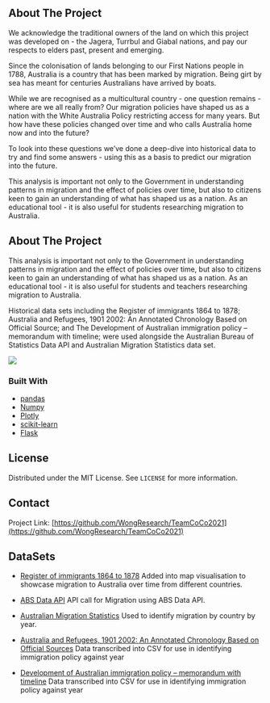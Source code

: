 <!-- ABOUT THE PROJECT -->

## About The Project

We acknowledge the traditional owners of the land on which this project was developed on - the Jagera, Turrbul and Giabal nations, and pay our respects to elders past, present and emerging.

Since the colonisation of lands belonging to our First Nations people in 1788, Australia is a country that has been marked by migration. Being girt by sea has meant for centuries Australians have arrived by boats.

While we are recognised as a multicultural country - one question remains - where are we all really from? Our migration policies have shaped us as a nation with the White Australia Policy restricting access for many years. But how have these policies changed over time and who calls Australia home now and into the future?

To look into these questions we’ve done a deep-dive into historical data to try and find some answers - using this as a basis to predict our migration into the future.

This analysis is important not only to the Government in understanding patterns in migration and the effect of policies over time, but also to citizens keen to gain an understanding of what has shaped us as a nation. As an educational tool - it is also useful for students researching migration to Australia.

## About The Project

This analysis is important not only to the Government in understanding patterns in migration and the effect of policies over time, but also to citizens keen to gain an understanding of what has shaped us as a nation. As an educational tool - it is also useful for students and teachers researching migration to Australia.

Historical data sets including the Register of immigrants 1864 to 1878; Australia and Refugees, 1901 2002: An Annotated Chronology Based on Official Source; and The Development of Australian immigration policy – memorandum with timeline; were used alongside the Australian Bureau of Statistics Data API and Australian Migration Statistics data set.

![](videoofanimation.gif)

### Built With

-   [pandas](https://pandas.pydata.org/)
-   [Numpy](https://numpy.org/)
-   [Plotly](https://plotly.com/)
-   [scikit-learn](https://scikit-learn.org/)
-   [Flask](https://flask.palletsprojects.com/)

## License

Distributed under the MIT License. See `LICENSE` for more information.

<!-- CONTACT -->

## Contact

Project Link: [https://github.com/WongResearch/TeamCoCo2021](https://github.com/WongResearch/TeamCoCo2021)

## DataSets

-   [Register of immigrants 1864 to 1878](https://www.data.qld.gov.au/dataset/register-of-immigrants-1864-to-1878)
    Added into map visualisation to showcase migration to Australia over time from different countries.

-   [ABS Data API](https://api.data.abs.gov.au/data/ABS%2CABS_NOM_VISA_CY%2C1.0.0/1%2B2%2B3%2B4%2B5%2B6%2B7%2B8%2B9%2B10%2B11%2B12%2B13%2B14%2B15%2B16%2B17.1.AUS.A?detail=full)
    API call for Migration using ABS Data API.

-   [Australian Migration Statistics](https://data.gov.au/data/dataset/australian-migration-statistics)
    Used to identify migration by country by year.

-   [Australia and Refugees, 1901 2002: An Annotated Chronology Based on Official Sources](https://www.aph.gov.au/About_Parliament/Parliamentary_Departments/Parliamentary_Library/Publications_Archive/online/Refugeess8)
    Data transcribed into CSV for use in identifying immigration policy against year

-   [Development of Australian immigration policy – memorandum with timeline](https://www.naa.gov.au/learn/learning-resources/learning-resource-themes/society-and-culture/migration-and-multiculturalism/development-australian-immigration-policy-memorandum-timeline)
    Data transcribed into CSV for use in identifying immigration policy against year
